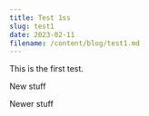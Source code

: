 ```yaml
---
title: Test 1ss
slug: test1
date: 2023-02-11
filename: /content/blog/test1.md
---
```








This is the first test.

New stuff

Newer stuff